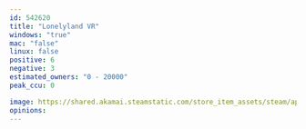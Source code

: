 ```yaml
---
id: 542620
title: "Lonelyland VR"
windows: "true"
mac: "false"
linux: false
positive: 6
negative: 3
estimated_owners: "0 - 20000"
peak_ccu: 0

image: https://shared.akamai.steamstatic.com/store_item_assets/steam/apps/542620/header.jpg?t=1509753263
opinions:
---
```

